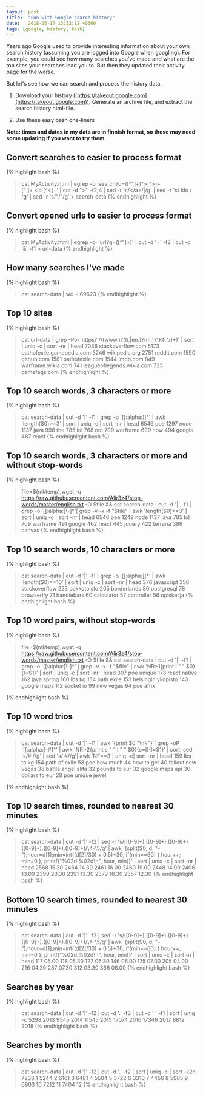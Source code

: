 ```yaml
---
layout: post
title:  "Fun with Google search history"
date:   2018-06-17 13:32:12 +0300
tags: [google, history, bash]
---
```


Years ago Google used to provide interesting information about your own search history (assuming you are logged into Google when googling). For example, you could see how many searches you've made and what are the top sites your searches lead you to. But then they updated their activity page for the worse.

But let's see how we can search and process the history data.

1. Download your history ([https://takeout.google.com](https://takeout.google.com)). Generate an archive file, and extract the search history html-file.

2. Use these easy bash one-liners

<!--more-->

**Note: times and dates in my data are in finnish format, so these may need some updating if you want to try them.**

## Convert searches to easier to process format

{% highlight bash %}
> cat MyActivity.html | egrep -o 'search\?q=([^"]+)">[^>]+</a><br>[^ ]+ klo [^<]+'  | cut -d ">" -f2,4 | sed -r 's/<\/a>/|/g' | sed -r 's/ klo / /g' | sed -r 's/&quot;/"/g' > search-data
{% endhighlight %}

## Convert opened urls to easier to process format
{% highlight bash %}
> cat MyActivity.html | egrep -oi 'url\?q=([^"]+)'  | cut -d '=' -f2 | cut -d '&' -f1 > url-data
{% endhighlight %}

## How many searches I've made

{% highlight bash %}
> cat search-data | wc -l
> 69623
{% endhighlight %}

## Top 10 sites

{% highlight bash %}
> cat url-data |  grep -Poi 'https?://(www\.)?(fi\.|en\.)?(m\.)?\K([^/]+)' | sort | uniq -c | sort -nr | head
>  7036 stackoverflow.com
   5173 pathofexile.gamepedia.com
   3246 wikipedia.org
   2751 reddit.com
   1590 github.com
   1581 pathofexile.com
   1544 imdb.com
    849 warframe.wikia.com
    741 leagueoflegends.wikia.com
    725 gamefaqs.com
{% endhighlight %}

## Top 10 search words, 3 characters or more

{% highlight bash %}
> cat search-data | cut -d '|' -f1 | grep -o '[[:alpha:]]*' | awk 'length($0)>=3' | sort | uniq -c | sort -nr | head
>  6546 poe
   1297 node
   1137 java
    998 the
    785 lol
    768 not
    709 warframe
    699 how
    494 google
    487 react
{% endhighlight bash %}


## Top 10 search words, 3 characters or more and without stop-words

{% highlight bash %}
> file=$(mktemp);wget -q https://raw.githubusercontent.com/Alir3z4/stop-words/master/english.txt -O $file && cat search-data | cut -d '|' -f1 | grep -o '[[:alpha:]\-]*'| grep -v -x -f "$file" | awk 'length($0)>=3' | sort | uniq -c | sort -nr | head
>  6546 poe
   1249 node
   1137 java
    785 lol
    709 warframe
    491 google
    462 react
    445 jquery
    422 terraria
    386 canvas
{% endhighlight bash %}

## Top 10 search words, 10 characters or more

{% highlight bash %}
> cat search-data | cut -d '|' -f1 | grep -o '[[:alpha:]]*' | awk 'length($0)>=10' | sort | uniq -c | sort -nr | head
>   376 javascript
    356 stackoverflow
    223 pakkotoisto
    205 borderlands
     80 postgresql
     78 browserify
     71 handlebars
     60 calculator
     57 controller
     56 opiskelija
{% endhighlight bash %}


## Top 10 word pairs, without stop-words

{% highlight bash %}
> file=$(mktemp);wget -q https://raw.githubusercontent.com/Alir3z4/stop-words/master/english.txt -O $file && cat search-data | cut -d '|' -f1 | grep -o '[[:alpha:]\-]*' | grep -v -x -f "$file" | awk 'NR>1{print l " " $0}{l=$1}' | sort | uniq -c | sort -nr | head
>   307 poe unique
    173 react native
    162 java spring
    160 lbs kg
    154 path exile
    153 helsingin yliopisto
    143 google maps
    112 socket io
     99 new vegas
     94 poe affix

{% endhighlight bash %}

## Top 10 word trios 

{% highlight bash %}
> cat search-data | cut -d '|' -f1 | awk '{print $0 "\n#"}'| grep -oP '[[:alpha:]\-#]*' | awk 'NR>2{print s " " l " " $0}{s=l}{l=$1}' | sort| sed 's/\# //g' | sed 's/ \#//g'| awk 'NF==3'| uniq -c| sort -nr | head
>   159 lbs to kg
    154 path of exile
     58 poe how much
     44 how to get
     40 fallout new vegas
     38 battle angel alita
     32 pounds to eur
     32 google maps api
     30 dollars to eur
     28 poe unique jewel

{% endhighlight bash %}

## Top 10 search times, rounded to nearest 30 minutes

{% highlight bash %}
> cat search-data | cut -d '|' -f2 | sed -r 's/([0-9]+)\.([0-9]+)\.([0-9]+) ([0-9]+)\.([0-9]+)\.([0-9]+)/\4-\5/g' | awk '{split($0, d, "-");hour=d[1];min=int((d[2]/30) + 0.5)*30; if(min==60) { hour++; min=0 };  printf("%02d.%02d\n", hour, min)}' | sort | uniq -c  | sort -nr | head
>   2568 15.30
    2464 14.30
    2461 16.00
    2460 19.00
    2448 14.00
    2406 13.00
    2399 20.30
    2391 13.30
    2379 18.30
    2357 12.30
{% endhighlight bash %}


## Bottom 10 search times, rounded to nearest 30 minutes

{% highlight bash %}
> cat search-data | cut -d '|' -f2 | sed -r 's/([0-9]+)\.([0-9]+)\.([0-9]+) ([0-9]+)\.([0-9]+)\.([0-9]+)/\4-\5/g' | awk '{split($0, d, "-");hour=d[1];min=int((d[2]/30) + 0.5)*30; if(min==60) { hour++; min=0 };  printf("%02d.%02d\n", hour, min)}' | sort | uniq -c  | sort -n | head
>   117 05.00
    118 05.30
    127 06.30
    146 06.00
    175 07.00
    205 04.00
    216 04.30
    287 07.30
    312 03.30
    366 08.00
{% endhighlight bash %}

## Searches by year

{% highlight bash %}
> cat search-data | cut -d '|' -f2 | cut -d '.' -f3 | cut -d ' ' -f1 | sort | uniq -c
>  5298 2013
   9545 2014
  11545 2015
  17074 2016
  17346 2017
   8812 2018
{% endhighlight bash %}

## Searches by month

{% highlight bash %}
> cat search-data | cut -d '|' -f2 | cut -d '.' -f2 | sort | uniq -c | sort  -k2n
>  7238 1
   5244 2
   6161 3
   6481 4
   5504 5
   3722 6
   3310 7
   4456 8
   5985 9
   6903 10
   7212 11
   7404 12
{% endhighlight bash %}
